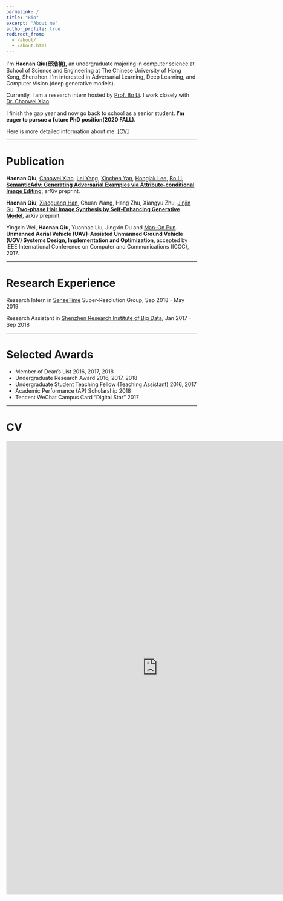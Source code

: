 ```yaml
---
permalink: /
title: "Bio"
excerpt: "About me"
author_profile: true
redirect_from: 
  - /about/
  - /about.html
---
```


I'm **Haonan Qiu(邱浩楠)**, an undergraduate majoring in computer science at School of Science and Engineering at The Chinese University of Hong Kong, Shenzhen. I'm interested in Adversarial Learning, Deep Learning, and Computer Vision (deep generative models). 

Currently, I am a research intern hosted by [Prof. Bo Li](http://www.crystal-boli.com/). I work closely with [Dr. Chaowei Xiao](http://www-personal.umich.edu/~xiaocw/)

I finish the gap year and now go back to school as a senior student. **I’m eager to pursue a future PhD position(2020 FALL).**

Here is more detailed information about me. <a href="#cv">[CV]</a>

---

# Publication 

**Haonan Qiu**, [Chaowei Xiao](http://www-personal.umich.edu/~xiaocw/), [Lei Yang](https://scholar.google.com.hk/citations?user=jZH2IPYAAAAJ&hl=en), [Xinchen Yan](https://sites.google.com/site/skywalkeryxc/), [Honglak Lee](http://web.eecs.umich.edu/~honglak/), [Bo Li](http://www.crystal-boli.com/), [**SemanticAdv: Generating Adversarial Examples via Attribute-conditional Image Editing**](https://arxiv.org/abs/1906.07927), arXiv preprint.

**Haonan Qiu**, [Xiaoguang Han](http://sse.cuhk.edu.cn/en/node/7360), Chuan Wang, Hang Zhu, Xiangyu Zhu, [Jinjin Gu](http://www.jasongt.com/). [**Two-phase Hair Image Synthesis by Self-Enhancing Generative Model**](https://arxiv.org/pdf/1902.11203.pdf), arXiv preprint.

Yingxin Wei, **Haonan Qiu**, Yuanhao Liu, Jingxin Du and [Man-On Pun](http://sse.cuhk.edu.cn/en/node/1435). **Unmanned Aerial Vehicle (UAV)-Assisted Unmanned Ground Vehicle (UGV) Systems Design, Implementation and Optimization**, accepted by IEEE International Conference on Computer and Communications (ICCC), 2017.

---

# Research Experience

Research Intern in [SenseTime](https://www.sensetime.com/) Super-Resolution Group,  Sep 2018 - May 2019 

Research Assistant in [Shenzhen Research Institute of Big Data](http://www.sribd.cn/index.php/en/),  Jan 2017 - Sep 2018

---

# Selected Awards

* Member of Dean’s List  2016, 2017, 2018
* Undergraduate Research Award  2016, 2017, 2018
* Undergraduate Student Teaching Fellow (Teaching Assistant)  2016, 2017
* Academic Performance (AP) Scholarship  2018
* Tencent WeChat Campus Card “Digital Star”  2017

---

# CV

<iframe id='cv' src="https://docs.google.com/gview?url=http://arthur-qiu.github.io/files/cv_haonan.pdf&embedded=true" style="width:800px; height:1200px;" frameborder="0"></iframe>

